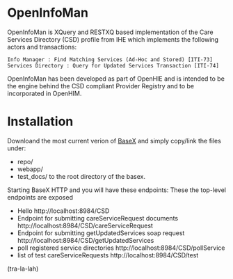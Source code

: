 OpenInfoMan
===========

OpenInfoMan is XQuery and RESTXQ based implementation of the Care Services Directory (CSD) profile from IHE which implements the following actors and transactions:

    Info Manager : Find Matching Services (Ad-Hoc and Stored) [ITI-73]
    Services Directory : Query for Updated Services Transaction [ITI-74]

OpenInfoMan has been developed as part of OpenHIE and is intended to be the engine behind the CSD compliant Provider Registry and to be incorporated in OpenHIM.


Installation
============
Downloand the most current verion of <a href="http://basex.org">BaseX</a> and simply copy/link the files under:
- repo/
- webapp/
- test_docs/
to the root directory of the basex.

Starting BaseX HTTP and you will have these endpoints:
These the top-level endpoints are exposed

- Hello  http://localhost:8984/CSD
- Endpoint for submitting careServiceRequest documents http://localhost:8984/CSD/careServiceRequest
- Endpoint for submitting getUpdatedServices soap request http://localhost:8984/CSD/getUpdatedServices
- poll registered service directories http://localhost:8984/CSD/pollService
- list of test careServiceRequests http://localhost:8984/CSD/test
 

(tra-la-lah)
